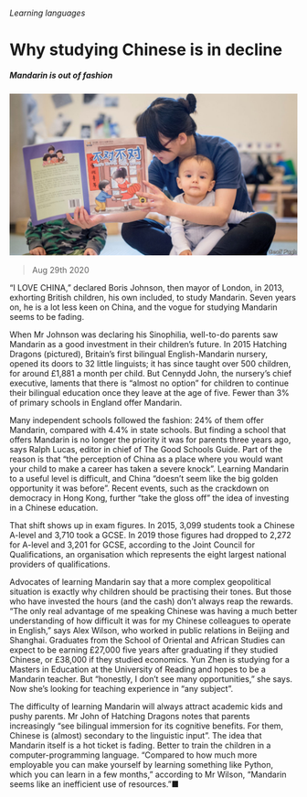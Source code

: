 ###### Learning languages

# Why studying Chinese is in decline 

##### Mandarin is out of fashion 

![image](images/20200829_BRP501.jpg) 

> Aug 29th 2020 

“I  LOVE CHINA,” declared Boris Johnson, then mayor of London, in 2013, exhorting British children, his own included, to study Mandarin. Seven years on, he is a lot less keen on China, and the vogue for studying Mandarin seems to be fading.

When Mr Johnson was declaring his Sinophilia, well-to-do parents saw Mandarin as a good investment in their children’s future. In 2015 Hatching Dragons (pictured), Britain’s first bilingual English-Mandarin nursery, opened its doors to 32 little linguists; it has since taught over 500 children, for around £1,881 a month per child. But Cennydd John, the nursery’s chief executive, laments that there is “almost no option” for children to continue their bilingual education once they leave at the age of five. Fewer than 3% of primary schools in England offer Mandarin.


Many independent schools followed the fashion: 24% of them offer Mandarin, compared with 4.4% in state schools. But finding a school that offers Mandarin is no longer the priority it was for parents three years ago, says Ralph Lucas, editor in chief of The Good Schools Guide. Part of the reason is that “the perception of China as a place where you would want your child to make a career has taken a severe knock”. Learning Mandarin to a useful level is difficult, and China “doesn’t seem like the big golden opportunity it was before”. Recent events, such as the crackdown on democracy in Hong Kong, further “take the gloss off” the idea of investing in a Chinese education.

That shift shows up in exam figures. In 2015, 3,099 students took a Chinese A-level and 3,710 took a GCSE. In 2019 those figures had dropped to 2,272 for A-level and 3,201 for GCSE, according to the Joint Council for Qualifications, an organisation which represents the eight largest national providers of qualifications.

Advocates of learning Mandarin say that a more complex geopolitical situation is exactly why children should be practising their tones. But those who have invested the hours (and the cash) don’t always reap the rewards. “The only real advantage of me speaking Chinese was having a much better understanding of how difficult it was for my Chinese colleagues to operate in English,” says Alex Wilson, who worked in public relations in Beijing and Shanghai. Graduates from the School of Oriental and African Studies can expect to be earning £27,000 five years after graduating if they studied Chinese, or £38,000 if they studied economics. Yun Zhen is studying for a Masters in Education at the University of Reading and hopes to be a Mandarin teacher. But “honestly, I don’t see many opportunities,” she says. Now she’s looking for teaching experience in “any subject”.

The difficulty of learning Mandarin will always attract academic kids and pushy parents. Mr John of Hatching Dragons notes that parents increasingly “see bilingual immersion for its cognitive benefits. For them, Chinese is (almost) secondary to the linguistic input”. The idea that Mandarin itself is a hot ticket is fading. Better to train the children in a computer-programming language. “Compared to how much more employable you can make yourself by learning something like Python, which you can learn in a few months,” according to Mr Wilson, “Mandarin seems like an inefficient use of resources.”■

